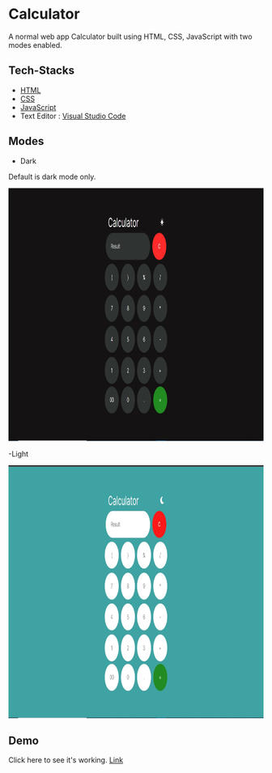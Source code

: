 
# Calculator

A normal web app Calculator built using HTML, CSS, JavaScript with two modes enabled.




## Tech-Stacks

- [HTML](https://www.w3schools.com/html/)
- [CSS](https://www.w3schools.com/css/)
- [JavaScript](https://www.w3schools.com/js/)
- Text Editor : [Visual Studio Code](https://code.visualstudio.com/Download)


## Modes

- Dark

Default is dark mode only.

<img src = "images/darkMode.jpg" width = "700" height = "500">

-Light

<img src = "images/lightMode.jpg" width = "700" height = "500">


## Demo

Click here to see it's working. [Link](https://gulshan986.github.io/Project-Calculator/) 
